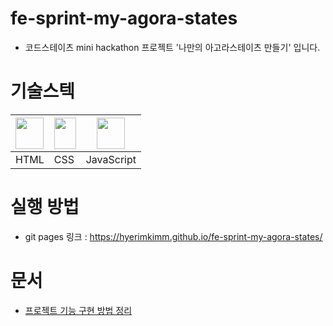 # fe-sprint-my-agora-states
- 코드스테이츠 mini hackathon 프로젝트 '나만의 아고라스테이츠 만들기' 입니다. 

# 기술스텍
|<img src="https://upload.wikimedia.org/wikipedia/commons/thumb/6/61/HTML5_logo_and_wordmark.svg/1280px-HTML5_logo_and_wordmark.svg.png" width="45px" height="50px"/>|<img src="https://upload.wikimedia.org/wikipedia/commons/thumb/3/3d/CSS.3.svg/1024px-CSS.3.svg.png" width="35px" height="50px"/>|<img src="https://www.freepnglogos.com/uploads/javascript-png/png-javascript-badge-picture-8.png" width="45px" height="50px"/>|
|---|---|---|
|HTML|CSS|JavaScript|

# 실행 방법
- git pages 링크 : https://hyerimkimm.github.io/fe-sprint-my-agora-states/

# 문서
- <a href="https://hyerimkim.notion.site/bd7401d3a4d44c39b45dbbbfbd5f8ec6?pvs=4">프로젝트 기능 구현 방법 정리</a>
